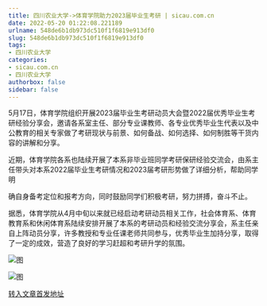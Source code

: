 ```yaml
---
title: 四川农业大学->体育学院助力2023届毕业生考研 | sicau.com.cn
date: 2022-05-20 01:22:08.221189
urlname: 548de6b1db973dc510f1f6819e913df0
slug: 548de6b1db973dc510f1f6819e913df0
tags: 
- 四川农业大学
categories:
- sicau.com.cn
- 四川农业大学
authorbox: false
sidebar: false
---
```

5月17日，体育学院组织开展2023届毕业生考研动员大会暨2022届优秀毕业生考研经验分享会，邀请各系室主任、部分专业课教师、各专业优秀毕业生代表以及中公教育的相关专家做了考研现状与前景、如何备战、如何选择、如何制胜等干货内容的讲解和分享。  

近期，体育学院各系也陆续开展了本系非毕业班同学考研保研经验交流会，由系主任带头对本系2022届毕业生考研情况和2023届考研形势做了详细分析，帮助同学明
<!--more-->
确自身备考定位和报考方向，同时鼓励同学们积极考研，努力拼搏，奋斗不止。

据悉，体育学院从4月中旬以来就已经启动考研动员相关工作，社会体育系、体育教育系和休闲体育系陆续安排开展了本系的考研动员和经验交流分享会，系主任亲自上阵动员分享，许多教授和专业任课老师共同参与，优秀毕业生加持分享，取得了一定的成效，营造了良好的学习赶超和考研升学的氛围。

![图](https://news.sicau.edu.cn/__local/8/77/33/8157D7D83D02396EDDF3FA42DD5_1F1E65FC_1B882.png)

![图](https://news.sicau.edu.cn/__local/9/19/0F/2D0F1C8CF8A17248A0F6C668234_720EE79D_49B23.png)

[转入文章首发地址](https://news.sicau.edu.cn/info/1078/67855.htm)